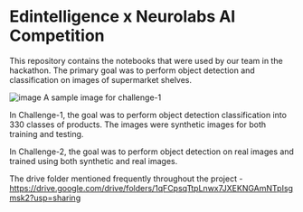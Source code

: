 # Edintelligence x Neurolabs AI Competition

This repository contains the notebooks that were used by our team in the hackathon. The primary goal was to perform object detection and classification on images of supermarket shelves.

![image](https://user-images.githubusercontent.com/54991705/109385378-590b7b00-7919-11eb-9d7a-65c4b6a61bbe.png)
A sample image for challenge-1

In Challenge-1, the goal was to perform object detection classification into 330 classes of products. The images were synthetic images for both training and testing.

In Challenge-2, the goal was to perform object detection on real images and trained using both synthetic and real images.

The drive folder mentioned frequently throughout the project - https://drive.google.com/drive/folders/1qFCpsqTtpLnwx7JXEKNGAmNTpIsgmsk2?usp=sharing
